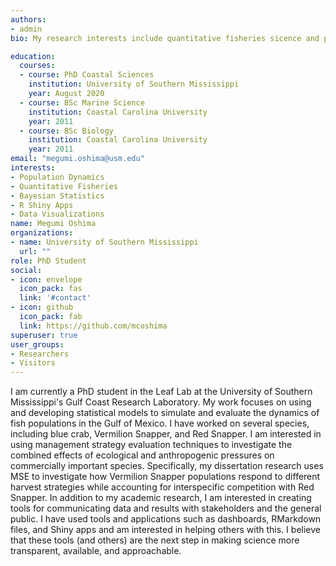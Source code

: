 ```yaml
---
authors:
- admin
bio: My research interests include quantitative fisheries sicence and population dynamics.

education:
  courses:
  - course: PhD Coastal Sciences
    institution: University of Southern Mississippi
    year: August 2020
  - course: BSc Marine Science
    institution: Coastal Carolina University
    year: 2011
  - course: BSc Biology
    institution: Coastal Carolina University
    year: 2011
email: "megumi.oshima@usm.edu"
interests:
- Population Dynamics
- Quantitative Fisheries
- Bayesian Statistics
- R Shiny Apps
- Data Visualizations
name: Megumi Oshima
organizations:
- name: University of Southern Mississippi
  url: ""
role: PhD Student
social:
- icon: envelope
  icon_pack: fas
  link: '#contact'
- icon: github
  icon_pack: fab
  link: https://github.com/mcoshima
superuser: true
user_groups:
- Researchers
- Visitors
---
```


I am currently a PhD student in the Leaf Lab at the University of Southern Mississippi's 
Gulf Coast Research Laboratory. My work focuses on using and developing statistical models 
to simulate and evaluate the dynamics of fish populations in the Gulf of Mexico. I have worked on 
several species, including blue crab, Vermilion Snapper, and Red Snapper. I am interested in using 
management strategy evaluation techniques to investigate the combined effects of ecological and anthropogenic pressures on commercially 
important species. Specifically, my dissertation research uses MSE to investigate how Vermilion Snapper populations respond to different 
harvest strategies while accounting for interspecific competition with Red Snapper. 
In addition to my academic research, I am interested in creating tools for communicating data and results with stakeholders and the general public. 
I have used tools and applications such as dashboards, RMarkdown files, and Shiny apps and am interested in helping others with this. I 
believe that these tools (and others) are the next step in making science more transparent, available, and approachable. 